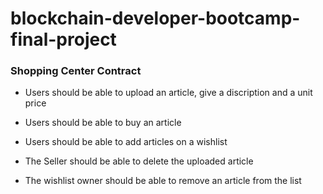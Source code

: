 # blockchain-developer-bootcamp-final-project

### Shopping Center Contract

* Users should be able to upload an article, give a discription and a unit price

* Users should be able to buy an article

* Users should be able to add articles on a wishlist

* The Seller should be able to delete the uploaded article

* The wishlist owner should be able to remove an article from the list
